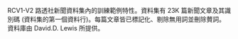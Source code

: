 ﻿RCV1-V2 路透社新聞資料集內的訓練範例特性。資料集有 23K 篇新聞文章及其識別碼 (資料集的第一個資料行)。每篇文章皆已標記化、剔除無用詞並刪除贅詞。資料庫由 David.D. Lewis 所提供。
<!--HONumber=42-->
